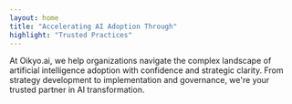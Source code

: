 ```yaml
---
layout: home
title: "Accelerating AI Adoption Through"
highlight: "Trusted Practices"
---
```

At Oikyo.ai, we help organizations navigate the complex landscape of artificial intelligence adoption with confidence and strategic clarity. From strategy development to implementation and governance, we're your trusted partner in AI transformation.